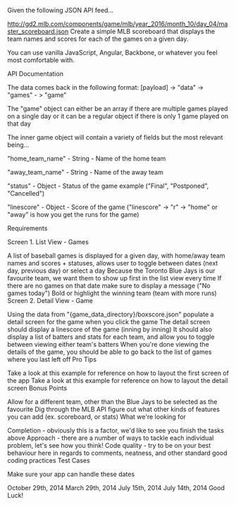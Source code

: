 Given the following JSON API feed...

http://gd2.mlb.com/components/game/mlb/year_2016/month_10/day_04/master_scoreboard.json
Create a simple MLB scoreboard that displays the team names and scores for each of the games on a given day.

You can use vanilla JavaScript, Angular, Backbone, or whatever you feel most comfortable with.

API Documentation

The data comes back in the following format: [payload] -> "data" -> "games" - > "game"

The "game" object can either be an array if there are multiple games played on a single day or it can be a regular object if there is only 1 game played on that day

The inner game object will contain a variety of fields but the most relevant being...

"home_team_name" - String - Name of the home team

"away_team_name" - String - Name of the away team

"status" - Object - Status of the game example ("Final", "Postponed", "Cancelled")

"linescore" - Object - Score of the game ("linescore" -> "r" -> "home" or "away" is how you get the runs for the game)

Requirements

Screen 1. List View - Games

A list of baseball games is displayed for a given day, with home/away team names and scores + statuses, allows user to toggle between dates (next day, previous day) or select a day
Because the Toronto Blue Jays is our favourite team, we want them to show up first in the list view every time
If there are no games on that date make sure to display a message ("No games today")
Bold or highlight the winning team (team with more runs)
Screen 2. Detail View - Game

Using the data from "{game_data_directory}/boxscore.json" populate a detail screen for the game when you click the game
The detail screen should display a linescore of the game (inning by inning)
It should also display a list of batters and stats for each team, and allow you to toggle between viewing either team's batters
When you're done viewing the details of the game, you should be able to go back to the list of games where you last left off
Pro Tips

Take a look at this example for reference on how to layout the first screen of the app
Take a look at this example for reference on how to layout the detail screen
Bonus Points

Allow for a different team, other than the Blue Jays to be selected as the favourite
Dig through the MLB API figure out what other kinds of features you can add (ex. scoreboard, or stats)
What we're looking for

Completion - obviously this is a factor, we'd like to see you finish the tasks above
Approach - there are a number of ways to tackle each individual problem, let's see how you think!
Code quality - try to be on your best behaviour here in regards to comments, neatness, and other standard good coding practices
Test Cases

Make sure your app can handle these dates

October 29th, 2014
March 29th, 2014
July 15th, 2014
July 14th, 2014
Good Luck!
